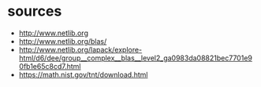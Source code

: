 
# sources

- http://www.netlib.org
- http://www.netlib.org/blas/
- http://www.netlib.org/lapack/explore-html/d6/dee/group__complex__blas__level2_ga0983da08821bec7701e90fb1e65c8cd7.html
- https://math.nist.gov/tnt/download.html
